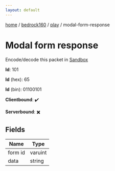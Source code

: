 ```yaml
---
layout: default
---
```


[home](/)  /  [bedrock160](/protocol/bedrock160)  /  [play](/protocol/bedrock160/play)  /  modal-form-response

# Modal form response

Encode/decode this packet in [Sandbox](../../../sandbox/bedrock160#play.modal_form_response)

**Id**: 101

**Id** (hex): 65

**Id** (bin): 01100101

**Clientbound**: ✔️

**Serverbound**: ✖️

## Fields

Name | Type
---|---
form id | varuint
data | string
